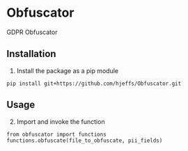 # Obfuscator
GDPR Obfuscator

## Installation
1. Install the package as a pip module

```
pip install git+https://github.com/hjeffs/Obfuscator.git
```

## Usage
2. Import and invoke the function

```
from obfuscator import functions
functions.obfuscate(file_to_obfuscate, pii_fields)
```

